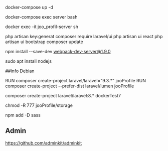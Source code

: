docker-compose up -d

docker-compose exec server bash

docker exec -it joo_profil-server sh


php artisan key:generat
composer require laravel/ui
php artisan ui react
php artisan ui bootstrap
composer update

npm install --save-dev webpack-dev-server@1.9.0


sudo apt install nodejs

##info
Debian

RUN composer create-project laravel/laravel="9.3.*" jooProfile
RUN composer create-project --prefer-dist laravel/lumen jooProfile

composer create-project laravel/laravel:8.* dockerTest7



chmod -R 777 jooProfile/storage


npm add -D sass

## Admin
https://github.com/adminkit/adminkit
